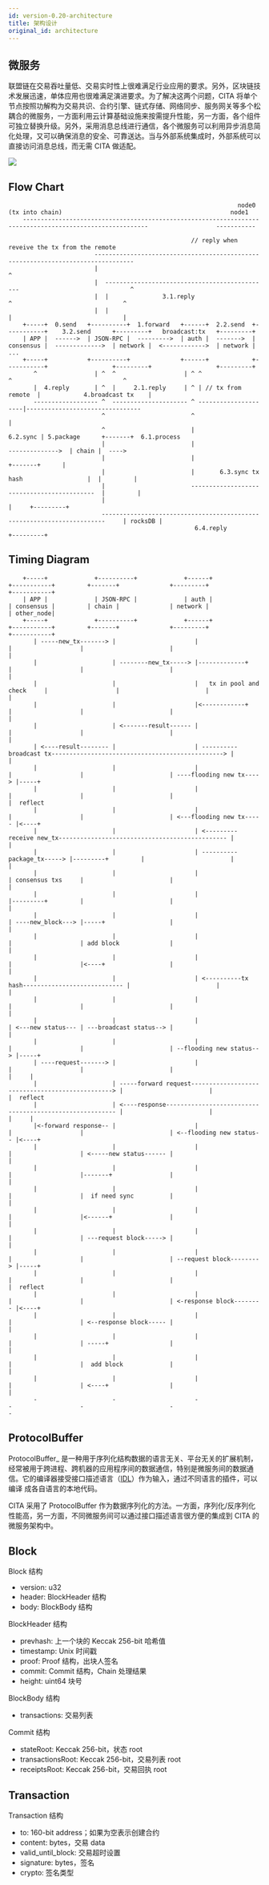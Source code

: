 ```yaml
---
id: version-0.20-architecture
title: 架构设计
original_id: architecture
---
```

## 微服务

联盟链在交易吞吐量低、交易实时性上很难满足行业应用的要求。另外，区块链技术发展迅速，单体应用也很难满足演进要求。为了解决这两个问题，CITA 将单个节点按照功解构为交易共识、合约引擎、链式存储、网络同步、服务网关等多个松耦合的微服务，一方面利用云计算基础设施来按需提升性能，另一方面，各个组件可独立替换升级。另外，采用消息总线进行通信，各个微服务可以利用异步消息简化处理，又可以确保消息的安全、可靠送达。当与外部系统集成时，外部系统可以直接访问消息总线，而无需 CITA 做适配。

![]((assets/cita-assets/architecture.jpg))

## Flow Chart

                                                                    node0 (tx into chain)                                               node1
        ---------------------------------------------------------------------------------------------------------                   -----------
    
                                                       // reply when reveive the tx from the remote
                            ---------------------------------------------------------------------------------
                            |                                                                               ^
                            |  ----------------------------------------------                               ^
                            |  |               3.1.reply                    ^                               ^
                            |  |                                            |                               |
        +-----+  0.send   +----------+  1.forward   +------+  2.2.send  +-----------+    3.2.send      +---------+   broadcast:tx   +---------+
        | APP |  ------>  | JSON-RPC |  --------->  | auth |  ------->  | consensus |  ------------->  | network |  <------------>  | network | ...
        +-----+           +----------+              +------+            +-----------+                  +---------+                  +---------+
           ^                | ^  ^                   | ^ ^                    ^                               ^
           |  4.reply       | ^  |     2.1.reply     | ^ | // tx from remote  |            4.broadcast tx    |
           ------------------ ^  --------------------- ^ ---------------------|--------------------------------
                              ^                        ^                      |
                              ^                        |             6.2.sync | 5.package      +-------+  6.1.process
                              |                        |                      -------------->  | chain |  ---->
                              |                        |                                       +-------+      |
                              |                        |       6.3.sync tx hash                  |  |         |
                              |                        -------------------------------------------  |         |
                              |                                                                     |     +---------+
                              -----------------------------------------------------------------------     | rocksDB |
                                                        6.4.reply                                         +---------+
    

## Timing Diagram

        +-----+             +----------+             +------+                   +-----------+         +-------+              +---------+               +-----------+
        | APP |             | JSON-RPC |             | auth |                   | consensus |         | chain |              | network |               | other_node|
        +-----+             +----------+             +------+                   +-----------+         +-------+              +---------+               +-----------+
           | -----new_tx-------> |                      |                            |                   |                        |                          |
           |                     | --------new_tx-----> |-------------+              |                   |                        |                          |
           |                     |                      |   tx in pool and check     |                   |                        |                          |
           |                     |                      |<------------+              |                   |                        |                          |
           |                     | <-------result------ |                            |                   |                        |                          |
           | <----result-------- |                      | ----------broadcast tx------------------------------------------------> |                          |
           |                     |                      |                            |                   |                        | ----flooding new tx----> |-----+
           |                     |                      |                            |                   |                        |                          |  reflect
           |                     |                      |                            |                   |                        | <---flooding new tx----- |<----+
           |                     |                      | <---------receive new_tx----------------------------------------------- |                          |
           |                     |                      | ----------package_tx-----> |---------+         |                        |                          |
           |                     |                      |                            | consensus txs     |                        |                          |
           |                     |                      |                            |---------+         |                        |                          |
           |                     |                      |                            | ----new_block---> |-----+                  |                          |
           |                     |                      |                            |                   | add block              |                          |
           |                     |                      |                            |                   |<----+                  |                          |
           |                     |                      | <----------tx hash---------------------------- |                        |                          |
           |                     |                      |                            |                   |                        |                          |
           |                     |                      |                            | <---new status--- | ---broadcast status--> |                          |
           |                     |                      |                            |                   |                        | --flooding new status--> |-----+
           | ----request-------> |                      |                            |                   |                        |                          |     |
           |                     | -----forward request------------------------------------------------> |                        |                          |  reflect
           |                     | <----response-------------------------------------------------------- |                        |                          |     |
           |<-forward response-- |                      |                            |                   |                        | <--flooding new status-- |<----+
           |                     |                      |                            |                   | <-----new status------ |                          |
           |                     |                      |                            |                   |-------+                |                          |
           |                     |                      |                            |                   |  if need sync          |                          |
           |                     |                      |                            |                   |<------+                |                          |
           |                     |                      |                            |                   | ---request block-----> |                          |
           |                     |                      |                            |                   |                        | --request block--------> |-----+
           |                     |                      |                            |                   |                        |                          |  reflect
           |                     |                      |                            |                   |                        | <-response block-------- |<----+
           |                     |                      |                            |                   | <--response block----- |                          |
           |                     |                      |                            |                   | -----+                 |                          |
           |                     |                      |                            |                   |  add block             |                          |
           |                     |                      |                            |                   | <----+                 |                          |
           -                     -                      -                            -                   -                        -                          -
    

## ProtocolBuffer

ProtocolBuffer\_ 是一种用于序列化结构数据的语言无关、平台无关的扩展机制， 经常被用于跨进程、跨机器的应用程序间的数据通信，特别是微服务间的数据通 信。它的编译器接受接口描述语言（[IDL](https://en.wikipedia.org/wiki/Interface_description_language)）作为输入，通过不同语言的插件，可以编译 成各自语言的本地代码。

CITA 采用了 ProtocolBuffer 作为数据序列化的方法。一方面，序列化/反序列化 性能高，另一方面，不同微服务间可以通过接口描述语言很方便的集成到 CITA 的 微服务架构中。

## Block

Block 结构

- version: u32
- header: BlockHeader 结构
- body: BlockBody 结构

BlockHeader 结构

- prevhash: 上一个块的 Keccak 256-bit 哈希值
- timestamp: Unix 时间戳
- proof: Proof 结构，出块人签名
- commit: Commit 结构，Chain 处理结果
- height: uint64 块号

BlockBody 结构

- transactions: 交易列表

Commit 结构

- stateRoot: Keccak 256-bit，状态 root
- transactionsRoot: Keccak 256-bit，交易列表 root
- receiptsRoot: Keccak 256-bit，交易回执 root

## Transaction

Transaction 结构

- to: 160-bit address；如果为空表示创建合约
- content: bytes，交易 data
- valid_until_block: 交易超时设置
- signature: bytes，签名
- crypto: 签名类型